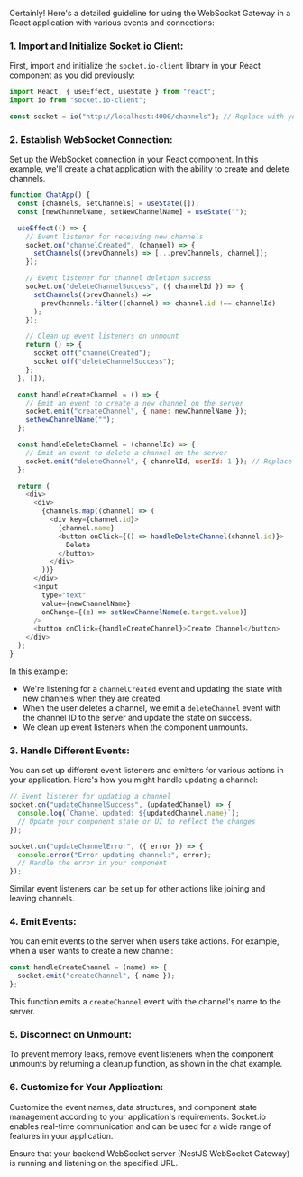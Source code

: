 Certainly! Here's a detailed guideline for using the WebSocket Gateway in a React application with various events and connections:

### 1. Import and Initialize Socket.io Client:

First, import and initialize the `socket.io-client` library in your React component as you did previously:

```javascript
import React, { useEffect, useState } from "react";
import io from "socket.io-client";

const socket = io("http://localhost:4000/channels"); // Replace with your server URL
```

### 2. Establish WebSocket Connection:

Set up the WebSocket connection in your React component. In this example, we'll create a chat application with the ability to create and delete channels.

```javascript
function ChatApp() {
  const [channels, setChannels] = useState([]);
  const [newChannelName, setNewChannelName] = useState("");

  useEffect(() => {
    // Event listener for receiving new channels
    socket.on("channelCreated", (channel) => {
      setChannels((prevChannels) => [...prevChannels, channel]);
    });

    // Event listener for channel deletion success
    socket.on("deleteChannelSuccess", ({ channelId }) => {
      setChannels((prevChannels) =>
        prevChannels.filter((channel) => channel.id !== channelId)
      );
    });

    // Clean up event listeners on unmount
    return () => {
      socket.off("channelCreated");
      socket.off("deleteChannelSuccess");
    };
  }, []);

  const handleCreateChannel = () => {
    // Emit an event to create a new channel on the server
    socket.emit("createChannel", { name: newChannelName });
    setNewChannelName("");
  };

  const handleDeleteChannel = (channelId) => {
    // Emit an event to delete a channel on the server
    socket.emit("deleteChannel", { channelId, userId: 1 }); // Replace 1 with the actual user ID
  };

  return (
    <div>
      <div>
        {channels.map((channel) => (
          <div key={channel.id}>
            {channel.name}
            <button onClick={() => handleDeleteChannel(channel.id)}>
              Delete
            </button>
          </div>
        ))}
      </div>
      <input
        type="text"
        value={newChannelName}
        onChange={(e) => setNewChannelName(e.target.value)}
      />
      <button onClick={handleCreateChannel}>Create Channel</button>
    </div>
  );
}
```

In this example:

- We're listening for a `channelCreated` event and updating the state with new channels when they are created.
- When the user deletes a channel, we emit a `deleteChannel` event with the channel ID to the server and update the state on success.
- We clean up event listeners when the component unmounts.

### 3. Handle Different Events:

You can set up different event listeners and emitters for various actions in your application. Here's how you might handle updating a channel:

```javascript
// Event listener for updating a channel
socket.on("updateChannelSuccess", (updatedChannel) => {
  console.log(`Channel updated: ${updatedChannel.name}`);
  // Update your component state or UI to reflect the changes
});

socket.on("updateChannelError", ({ error }) => {
  console.error("Error updating channel:", error);
  // Handle the error in your component
});
```

Similar event listeners can be set up for other actions like joining and leaving channels.

### 4. Emit Events:

You can emit events to the server when users take actions. For example, when a user wants to create a new channel:

```javascript
const handleCreateChannel = (name) => {
  socket.emit("createChannel", { name });
};
```

This function emits a `createChannel` event with the channel's name to the server.

### 5. Disconnect on Unmount:

To prevent memory leaks, remove event listeners when the component unmounts by returning a cleanup function, as shown in the chat example.

### 6. Customize for Your Application:

Customize the event names, data structures, and component state management according to your application's requirements. Socket.io enables real-time communication and can be used for a wide range of features in your application.

Ensure that your backend WebSocket server (NestJS WebSocket Gateway) is running and listening on the specified URL.
